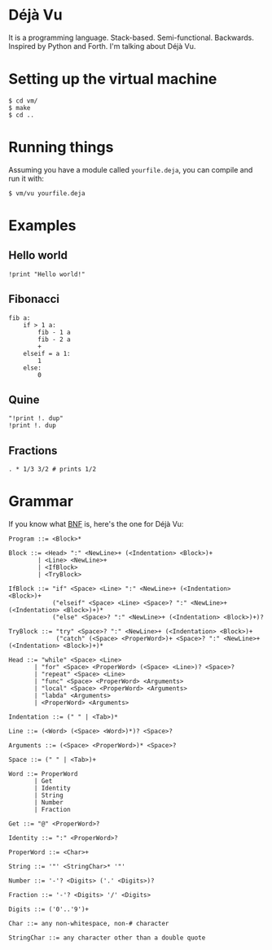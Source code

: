 # Déjà Vu

It is a programming language. Stack-based. Semi-functional. Backwards.
Inspired by Python and Forth. I'm talking about Déjà Vu.

# Setting up the virtual machine

	$ cd vm/
	$ make
	$ cd ..

# Running things

Assuming you have a module called `yourfile.deja`, you can compile and
run it with:

	$ vm/vu yourfile.deja

# Examples

## Hello world

	!print "Hello world!"

## Fibonacci

	fib a:
		if > 1 a:
			fib - 1 a
			fib - 2 a
			+
		elseif = a 1:
			1
		else:
			0

## Quine

	"!print !. dup"
	!print !. dup

## Fractions

	. * 1/3 3/2 # prints 1/2

# Grammar

If you know what [BNF](http://en.wikipedia.org/wiki/Backus%E2%80%93Naur_Form)
is, here's the one for Déjà Vu:

	Program ::= <Block>*

	Block ::= <Head> ":" <NewLine>+ (<Indentation> <Block>)+
	        | <Line> <NewLine>+
	        | <IfBlock>
	        | <TryBlock>

	IfBlock ::= "if" <Space> <Line> ":" <NewLine>+ (<Indentation> <Block>)+
	            ("elseif" <Space> <Line> <Space>? ":" <NewLine>+ (<Indentation> <Block>)+)*
	            ("else" <Space>? ":" <NewLine>+ (<Indentation> <Block>)+)?

	TryBlock ::= "try" <Space>? ":" <NewLine>+ (<Indentation> <Block>)+
	             ("catch" (<Space> <ProperWord>)+ <Space>? ":" <NewLine>+ (<Indentation> <Block>)+)*

	Head ::= "while" <Space> <Line>
	       | "for" <Space> <ProperWord> (<Space> <Line>)? <Space>?
	       | "repeat" <Space> <Line>
	       | "func" <Space> <ProperWord> <Arguments>
	       | "local" <Space> <ProperWord> <Arguments>
	       | "labda" <Arguments>
	       | <ProperWord> <Arguments>

	Indentation ::= (" " | <Tab>)*

	Line ::= (<Word> (<Space> <Word>)*)? <Space>?

	Arguments ::= (<Space> <ProperWord>)* <Space>?

	Space ::= (" " | <Tab>)+

	Word ::= ProperWord
	       | Get
	       | Identity
	       | String
	       | Number
	       | Fraction

	Get ::= "@" <ProperWord>?

	Identity ::= ":" <ProperWord>?

	ProperWord ::= <Char>+

	String ::= '"' <StringChar>* '"'

	Number ::= '-'? <Digits> ('.' <Digits>)?

	Fraction ::= '-'? <Digits> '/' <Digits>

	Digits ::= ('0'..'9')+

	Char ::= any non-whitespace, non-# character

	StringChar ::= any character other than a double quote

